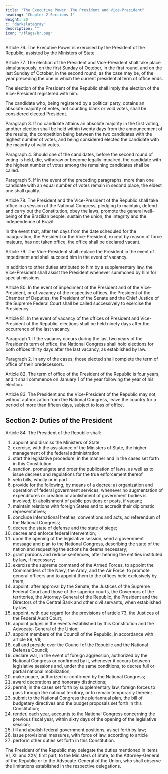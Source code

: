 ```yaml
---
title: "The Executive Power: The President and Vice-President"
heading: "Chapter 2 Sections 1"
weight: 20
c: "darkslategray"
description: ""
icon: "/flags/br.png"
---
```



Article 76.  The Executive Power is exercised by the President of the Republic, assisted by the Ministers of State

Article 77. The election of the President and Vice-President shall take place simultaneously, on the first Sunday of October, in the first round, and on the last Sunday of October, in the second round, as the case may be, of the year preceding the one in which the current presidential term of office ends. 

The election of the President of the Republic shall imply the election of the Vice-President registered with him.

The candidate who, being registered by a political party, obtains an absolute majority of votes, not counting blank or void votes, shall be considered elected President.

Paragraph 3. If no candidate attains an absolute majority in the first voting, another election shall be held within twenty days from the announcement of the results, the competition being between the two candidates with the highest number of votes, and being considered elected the candidate with the majority of valid votes.

Paragraph 4. Should one of the candidates, before the second round of voting is held, die, withdraw or become legally impaired, the candidate with the highest number of votes among the remaining candidates shall be called.

Paragraph 5. If in the event of the preceding paragraphs, more than one candidate with an equal number of votes remain in second place, the eldest one shall qualify.

Article 78. The President and the Vice-President of the Republic shall take office in a session of the National Congress, pledging to maintain, defend and carry out the Constitution, obey the laws, promote the general well-being of the Brazilian people, sustain the union, the integrity and the independence of Brazil.

In the event that, after ten days from the date scheduled for the inauguration, the President or the Vice-President, except by reason of force majeure, has not taken office, the office shall be declared vacant.

Article 79.  The Vice-President shall replace the President in the event of impediment and shall succeed him in the event of vacancy.

In addition to other duties attributed to him by a supplementary law, the Vice-President shall assist the President whenever summoned by him for special missions.

Article 80.  In the event of impediment of the President and of the Vice-President, or of vacancy of the respective offices, the President of the Chamber of Deputies, the President of the Senate and the Chief Justice of the Supreme Federal Court shall be called successively to exercise the Presidency.

Article 81. In the event of vacancy of the offices of President and Vice-President of the Republic, elections shall be held ninety days after the occurrence of the last vacancy.

Paragraph 1. If the vacancy occurs during the last two years of the President’s term of office, the National Congress shall hold elections for both offices thirty days after the last vacancy, as established by law. 

Paragraph 2. In any of the cases, those elected shall complete the term of office of their predecessors.

Article 82. The term of office of the President of the Republic is four years, and it shall commence on January 1 of the year following the year of his election.

Article 83.  The President and the Vice-President of the Republic may not, without authorization from the National Congress, leave the country for a period of more than fifteen days, subject to loss of office.

## Section 2: Duties of the President

Article 84. The President of the Republic shall:
1. appoint and dismiss the Ministers of State
2.  exercise, with the assistance of the Ministers of State, the higher management of the federal administration
3.   start the legislative procedure, in the manner and in the cases set forth in this Constitution
4. sanction, promulgate and order the publication of laws, as well as to issue decrees and regulations for the true enforcement thereof
5. veto bills, wholly or in part
6.  provide for the following, by means of a decree:
a) organization and operation of federal government services, whenever no
augmentation of expenditures or creation or abolishment of government
bodies is involved;
b) abolishment of public positions or posts, if vacant;
7.   maintain relations with foreign States and to accredit their diplomatic
representatives;
8.    conclude international treaties, conventions and acts, ad referendum of
the National Congress;
9.  decree the state of defense and the state of siege;
10.  decree and enforce federal intervention;
11.  upon the opening of the legislative session, send a government message
and plan to the National Congress, describing the state of the nation and requesting
the actions he deems necessary;
13.  grant pardons and reduce sentences, after hearing the entities instituted
by law, if necessary;
13.   exercise the supreme command of the Armed Forces, to appoint the
Commanders of the Navy, the Army, and the Air Force, to promote general officers
and to appoint them to the offices held exclusively by them;
14. appoint, after approval by the Senate, the Justices of the Supreme
Federal Court and those of the superior courts, the Governors of the territories, the
Attorney-General of the Republic, the President and the Directors of the Central Bank
and other civil servants, when established by law;
15. appoint, with due regard for the provisions of article 73, the Justices of
the Federal Audit Court;
16.  appoint judges in the events established by this Constitution and the
Advocate-General of the Union;
16.   appoint members of the Council of the Republic, in accordance with
article 89, VII;
18.    call and preside over the Council of the Republic and the National
Defense Council;
19.  declare war, in the event of foreign aggression, authorized by the
National Congress or confirmed by it, whenever it occurs between legislative sessions
and, under the same conditions, to decree full or partial national mobilization;
20.  make peace, authorized or confirmed by the National Congress;
21.  award decorations and honorary distinctions;
22.   permit, in the cases set forth by supplementary law, foreign forces to
pass through the national territory, or to remain temporarily therein;
23.   submit to the National Congress the pluriannual plan, the bill of
budgetary directives and the budget proposals set forth in this Constitution;
24. render, each year, accounts to the National Congress concerning the
previous fiscal year, within sixty days of the opening of the legislative session;
25. fill and abolish federal government positions, as set forth by law;
26.   issue provisional measures, with force of law, according to article
26.    perform other duties set forth in this Constitution.

The President of the Republic may delegate the duties mentioned in items VI, XII and XXV, first part, to the Ministers of State, to the Attorney-General of the Republic or to the Advocate-General of the Union, who shall observe the limitations established in the respective delegations.


